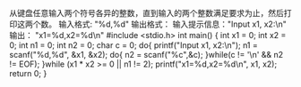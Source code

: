从键盘任意输入两个符号各异的整数，直到输入的两个整数满足要求为止，然后打印这两个数。
输入格式: "%d,%d"
输出格式：
输入提示信息："Input x1, x2:\n"
输出： "x1=%d,x2=%d\n"
#include <stdio.h>
int main()
{
    int x1 = 0;
	int x2 = 0;
	int n1 = 0;
	int n2 = 0;
	char c = 0;
    do{
		printf("Input x1, x2:\n");
		n1 = scanf("%d,%d", &x1, &x2);
		do{
			n2 = scanf("%c",&c);
		}while(c != '\n' && n2 != EOF);
    }while (x1 * x2 >= 0 || n1 != 2);
    printf("x1=%d,x2=%d\n", x1, x2);
    return 0;
}
